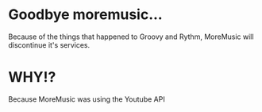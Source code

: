 # Goodbye moremusic...
Because of the things that happened to Groovy and Rythm, MoreMusic will discontinue it's services.

# WHY!?
Because MoreMusic was using the Youtube API
